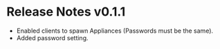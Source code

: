 # Release Notes v0.1.1

- Enabled clients to spawn Appliances (Passwords must be the same).
- Added password setting.